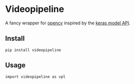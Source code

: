 # Videopipeline

A fancy wrapper for [opencv](https://opencv.org/) inspired by the [keras model API](https://keras.io/api/models/model/).

## Install
```
pip install videopipeline
```

## Usage
```
import videopipeline as vpl

```